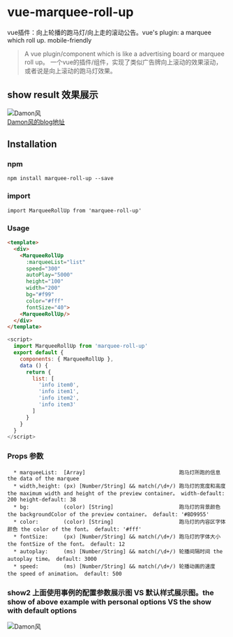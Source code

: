 # vue-marquee-roll-up
vue插件：向上轮播的跑马灯/向上走的滚动公告。vue's plugin:  a marquee which roll up. mobile-friendly

> A vue plugin/component which is like a advertising board or marquee roll up。 一个vue的插件/组件，实现了类似广告牌向上滚动的效果滚动，或者说是向上滚动的跑马灯效果。

## show result 效果展示

![Damon风](https://github.com/Damon0820/vue-marquee-roll-up/blob/master/static/img/show2.gif "Damon风")
</br>[Damon风的blog地址](https://www.cnblogs.com/damonFeng/)

## Installation

### npm
```
npm install marquee-roll-up --save
````

### import
````
import MarqueeRollUp from 'marquee-roll-up'
````

### Usage

``` html
<template>
  <div>
    <MarqueeRollUp 
      :marqueeList="list"
      speed="300" 
      autoPlay="5000" 
      height="100" 
      width="200" 
      bg="#f99" 
      color="#fff" 
      fontSize="40">
    <MarqueeRollUp/>
  </div>
</template>
```
``` javascript
<script>
  import MarqueeRollUp from 'marquee-roll-up'
  export default {
    components: { MarqueeRollUp },
    data () {
      return {
        list: [
          'info item0',
          'info item1',
          'info item2',
          'info item3'
        ]
      }
    }
  }
</script>
```

### Props 参数

      * marqueeList:  [Array]                              跑马灯所跑的信息 the data of the marquee
      * width,height: (px) [Number/String] && match(/\d+/) 跑马灯的宽度和高度 the maximum width and height of the preview container。 width-default: 200 height-default: 38
      * bg:           (color) [String]                     跑马灯的背景颜色 the backgroundColor of the preview container。 default: '#BD9955'
      * color:        (color) [String]                     跑马灯的内容区字体颜色 the color of the font。 default: '#fff'
      * fontSize:     (px) [Number/String] && match(/\d+/) 跑马灯的字体大小 the fontSize of the font。 default: 12
      * autoplay:     (ms) [Number/String] && match(/\d+/) 轮播间隔时间 the autoplay time。 default: 3000
      * speed:        (ms) [Number/String] && match(/\d+/) 轮播动画的速度 the speed of animation。 default: 500


### show2 上面使用事例的配置参数展示图 VS 默认样式展示图。the show of above example with personal options VS the show with default options
![Damon风](https://github.com/Damon0820/vue-marquee-roll-up/blob/master/static/img/show1.png "Damon风")

